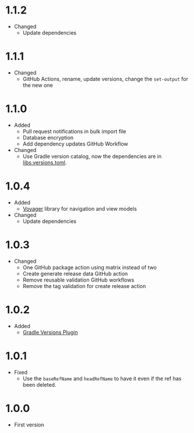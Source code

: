 # 1.1.2
- Changed
  - Update dependencies

# 1.1.1
- Changed
  - GitHub Actions, rename, update versions, change the `set-output` for the new one

# 1.1.0
- Added
  - Pull request notifications in bulk import file
  - Database encryption
  - Add dependency updates GitHub Workflow
- Changed
  - Use Gradle version catalog, now the dependencies are in [libs.versions.toml](gradle/libs.versions.toml). 
  
# 1.0.4
- Added
  - [Voyager](https://github.com/adrielcafe/voyager) library for navigation and view models
- Changed
  - Update dependencies

# 1.0.3
- Changed
  - One GitHub package action using matrix instead of two
  - Create generate release data GitHub action
  - Remove reusable validation GitHub workflows
  - Remove the tag validation for create release action

# 1.0.2
- Added
  - [Gradle Versions Plugin](https://github.com/ben-manes/gradle-versions-plugin)

# 1.0.1
- Fixed
  - Use the `baseRefName` and `headRefName` to have it even if the ref has been deleted.

# 1.0.0
- First version
